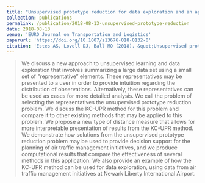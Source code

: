 ```yaml
---
title: "Unsupervised prototype reduction for data exploration and an application to air traffic management initiatives"
collection: publications
permalink: /publication/2018-08-13-unsupervised-prototype-reduction
date: 2018-08-13
venue: 'EURO Journal on Transportation and Logistics'
paperurl: 'https://doi.org/10.1007/s13676-018-0132-0'
citation: 'Estes AS, Lovell DJ, Ball MO (2018). &quot;Unsupervised prototype reduction for data exploration and an application to air traffic management initiatives.&quot; <i>EURO Journal on Transportation and Logistics</i>. 2603(1):1-44.'
---
```


> We discuss a new approach to unsupervised learning and data exploration that involves summarizing a large data set using a small set of "representative” elements. These representatives may be presented to a user in order to provide intuition regarding the distribution of observations. Alternatively, these representatives can be used as cases for more detailed analysis. We call the problem of selecting the representatives the unsupervised prototype reduction problem. We discuss the KC-UPR method for this problem and compare it to other existing methods that may be applied to this problem. We propose a new type of distance measure that allows for more interpretable presentation of results from the KC-UPR method. We demonstrate how solutions from the unsupervised prototype reduction problem may be used to provide decision support for the planning of air traffic management initiatives, and we produce computational results that compare the effectiveness of several methods in this application. We also provide an example of how the KC-UPR method can be used for data exploration, using data from air traffic management initiatives at Newark Liberty International Airport.
